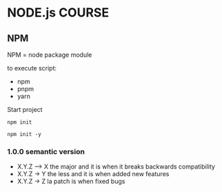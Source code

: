 # NODE.js COURSE

## 


## NPM
NPM = node package module

to execute script:
 - npm
 - pnpm 
 - yarn

Start project

```
npm init

npm init -y

```
### 1.0.0 semantic version

- X.Y.Z --> X the major and it is when it breaks backwards compatibility
- X.Y.Z -> Y the less and it is when added new features
- X.Y.Z -> Z la patch is when fixed bugs

